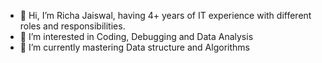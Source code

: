 - 👋 Hi, I’m Richa Jaiswal, having 4+ years of IT experience with different roles and responsibilities.
- 👀 I’m interested in Coding, Debugging and Data Analysis
- 🌱 I’m currently mastering Data structure and Algorithms 

<!---
richjais/richjais is a ✨ special ✨ repository because its `README.md` (this file) appears on your GitHub profile.
You can click the Preview link to take a look at your changes.
--->
